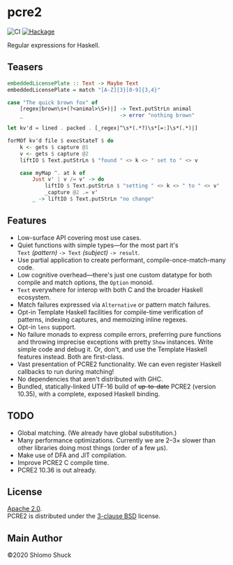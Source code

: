 # pcre2

![CI](https://github.com/sjshuck/hs-pcre2/workflows/CI/badge.svg)
[![Hackage](https://img.shields.io/hackage/v/pcre2)](https://hackage.haskell.org/package/pcre2)

Regular expressions for Haskell.  

## Teasers
```haskell
embeddedLicensePlate :: Text -> Maybe Text
embeddedLicensePlate = match "[A-Z]{3}[0-9]{3,4}"
```
```haskell
case "The quick brown fox" of
    [regex|brown\s+(?<animal>\S+)|] -> Text.putStrLn animal
    _                               -> error "nothing brown"
```
```haskell
let kv'd = lined . packed . [_regex|^\s*(.*?)\s*[=:]\s*(.*)|]

forMOf kv'd file $ execStateT $ do
    k <- gets $ capture @1
    v <- gets $ capture @2
    liftIO $ Text.putStrLn $ "found " <> k <> " set to " <> v

    case myMap ^. at k of
        Just v' | v /= v' -> do
            liftIO $ Text.putStrLn $ "setting " <> k <> " to " <> v'
            _capture @2 .= v'
        _ -> liftIO $ Text.putStrLn "no change"
```

## Features
* Low-surface API covering most use cases.
* Quiet functions with simple types&mdash;for the most part it's  
`Text` _(pattern)_ `-> Text` _(subject)_ `-> result`.
* Use partial application to create performant, compile-once-match-many code.
* Low cognitive overhead&mdash;there's just one custom datatype for both compile
  and match options, the `Option` monoid.
* `Text` everywhere for interop with both C and the broader Haskell ecosystem.
* Match failures expressed via `Alternative` or pattern match failures.
* Opt-in Template Haskell facilities for compile-time verification of patterns,
  indexing captures, and memoizing inline regexes.
* Opt-in `lens` support.
* No failure monads to express compile errors, preferring pure functions and
  throwing imprecise exceptions with pretty `Show` instances.  Write simple
  code and debug it.  Or, don't, and use the Template Haskell features instead.
  Both are first-class.
* Vast presentation of PCRE2 functionality.  We can even register Haskell
  callbacks to run during matching!
* No dependencies that aren't distributed with GHC.
* Bundled, statically-linked UTF-16 build of ~~up-to-date~~ PCRE2 (version
  10.35), with a complete, exposed Haskell binding.

## TODO
* Global matching.  (We already have global substitution.)
* Many performance optimizations.  Currently we are 2&ndash;3&times; slower than
  other libraries doing most things (order of a few &mu;s).
* Make use of DFA and JIT compilation.
* Improve PCRE2 C compile time.
* PCRE2 10.36 is out already.

## License
[Apache 2.0](https://www.apache.org/licenses/LICENSE-2.0.html).  
PCRE2 is distributed under the [3-clause BSD](https://www.pcre.org/licence.txt) license.

## Main Author
&copy;2020 Shlomo Shuck
